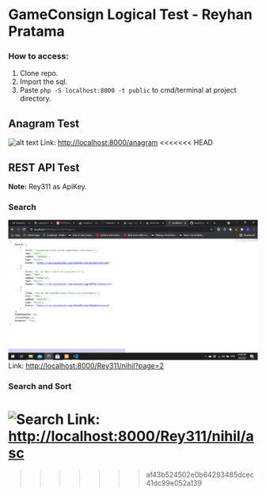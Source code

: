 # GameConsign Logical Test - Reyhan Pratama

### How to access:
1. Clone repo.
2. Import the sql.
3. Paste `php -S localhost:8000 -t public` to cmd/terminal at project directory.


## Anagram Test
![alt text](https://lh3.googleusercontent.com/d/18mlqWSQ5cw3gtCbvQSw6OVZNlj66xl-l)
Link: <http://localhost:8000/anagram>
<<<<<<< HEAD

<!-- https://lh3.googleusercontent.com/d/18mlqWSQ5cw3gtCbvQSw6OVZNlj66xl-l -->

## REST API Test

**Note:** Rey311 as ApiKey.

### Search
![Search](/pic/search.png)
Link: <http://localhost:8000/Rey311/nihil?page=2>

### Search and Sort
![Search](/pic/search_and_sort.png)
Link: <http://localhost:8000/Rey311/nihil/asc>
=======
>>>>>>> af43b524502e0b64293485dcec41dc99e052a139

